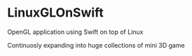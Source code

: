 # LinuxGLOnSwift
OpenGL application using Swift on top of Linux

Continuosly expanding into huge collections of mini 3D game
